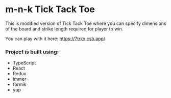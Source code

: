 # m-n-k Tick Tack Toe

This is modified version of Tick Tack Toe where you can specify dimensions of the board and strike length required for player to win.

You can play with it here: https://7trkx.csb.app/

### Project is built using:

- TypeScript
- React
- Redux
- immer
- formik
- yup
